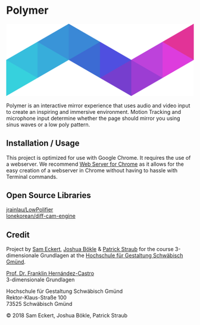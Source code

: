 # Polymer

![image](img/polymer_logo.png)

Polymer is an interactive mirror experience that uses audio and video input to create an inspiring and immersive environment. Motion Tracking and microphone input determine whether the page should mirror you using sinus waves or a low poly pattern.


## Installation / Usage
This project is optimized for use with Google Chrome. It requires the use of a webserver. We recommend [Web Server for Chrome](https://chrome.google.com/webstore/detail/web-server-for-chrome/ofhbbkphhbklhfoeikjpcbhemlocgigb) as it allows for the easy creation of a webserver in Chrome without having to hassle with Terminal commands.


## Open Source Libraries
[jrainlau/LowPolifier](https://github.com/jrainlau/LowPolifier)</br>
[lonekorean/diff-cam-engine](https://github.com/lonekorean/diff-cam-engine)


## Credit
Project by [Sam Eckert](https://github.com/Sam0711er), [Joshua Bökle](https://github.com/joshuaboekle) & [Patrick Straub](https://github.com/Lacky-C-Flam) for the course 3-dimensionale Grundlagen at the [Hochschule für Gestaltung Schwäbisch Gmünd](https://github.com/hfg-gmuend).



[Prof. Dr. Franklin Hernández-Castro](http://skizata.com)</br>
3-dimensionale Grundlagen


Hochschule für Gestaltung Schwäbisch Gmünd</br>
Rektor-Klaus-Straße 100</br>
73525 Schwäbisch Gmünd


© 2018 Sam Eckert, Joshua Bökle, Patrick Straub
